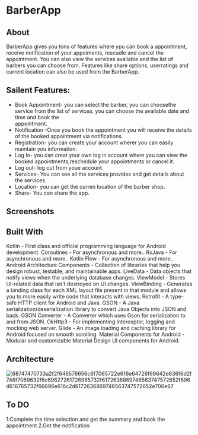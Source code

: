 # BarberApp


## About
BarberApp gives you tons of features where ypu can book a appointment, receive notification of your appoiments, rescudle and cancel the appointment. You can also view the services available and the list of barbers you can choose from. Features like share options, userratings and current location can also be used from the BarberApp.

## Sailent Features:
- Book Appointment- you can select the barber, you can choosethe service from the list of services, you can choose the available date and time and book the      
appointment.
- Notification -Once you book the appointment you will receive the details of the booked appointment via notifications.
- Registration- you can create your account wherer you can easily maintain you information.
- Log In- you can creat your own log in account where you can view the booked appointments,reschedule your appointments or cancel it.
- Log out- log out from youe account.
- Services- You can see all the services provides and get details about the services.
- Location- you can get the curren location of the barber shop.
- Share- You can share the app.


 ## Screenshots
 
 
 ## Built With
 
Kotlin - First class and official programming language for Android development.
Coroutines - For asynchronous and more..
RxJava - For asynchronous and more..
Kotlin Flow - For asynchronous and more..
Android Architecture Components - Collection of libraries that help you design robust, testable, and maintainable apps.
LiveData - Data objects that notify views when the underlying database changes.
ViewModel - Stores UI-related data that isn't destroyed on UI changes.
ViewBinding - Generates a binding class for each XML layout file present in that module and allows you to more easily write code that interacts with views.
Retrofit - A type-safe HTTP client for Android and Java.
GSON - A Java serialization/deserialization library to convert Java Objects into JSON and back.
GSON Converter - A Converter which uses Gson for serialization to and from JSON.
OkHttp3 - For implementing interceptor, logging and mocking web server.
Glide - An image loading and caching library for Android focused on smooth scrolling.
Material Components for Android - Modular and customizable Material Design UI components for Android.
 
 
 ## Architecture
 ![68747470733a2f2f646576656c6f7065722e616e64726f69642e636f6d2f746f7069632f6c69627261726965732f6172636869746563747572652f696d616765732f66696e616c2d6172636869746563747572652e706e67](https://user-images.githubusercontent.com/28910395/184237640-55123f7d-fe2f-49e7-9adf-d5c8bbdfe82d.png)
 
 
 
 ## To DO
 1.Complete the time selection and get the summary and book the appointment
 2.Get the notification
